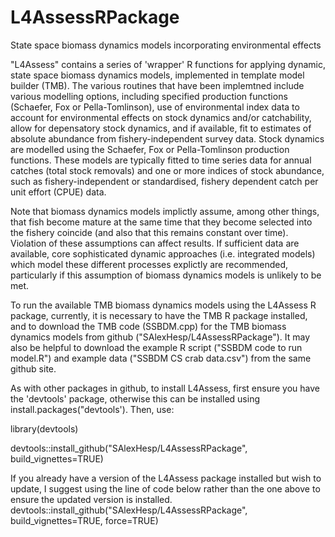 # L4AssessRPackage
 State space biomass dynamics models incorporating environmental effects

"L4Assess" contains a series of 'wrapper' R functions for applying dynamic, state space biomass dynamics models, implemented in template model builder (TMB). The various routines
that have been implemtned include various modelling options, including specified production functions (Schaefer, Fox or Pella-Tomlinson), use of  environmental index data 
to account for environmental effects on stock dynamics and/or catchability, allow for depensatory stock dynamics, and if available, fit to estimates of absolute abundance 
from fishery-independent survey data. Stock dynamics are modelled using the Schaefer, Fox or Pella-Tomlinson production functions. These models are typically fitted to 
time series data for annual catches (total stock removals) and one or more indices of stock abundance, such as fishery-independent or standardised, fishery dependent 
catch per unit effort (CPUE) data. 

Note that biomass dynamics models implictly assume, among other things, that fish become mature at the same time that they become selected into the fishery coincide (and
also that this remains constant over time). Violation of these assumptions can affect results. If sufficient data are available, core sophisticated dynamic  approaches 
(i.e. integrated models) which model these different processes explictly are recommended, particularly if this assumption of biomass dynamics models is unlikely to be met.

To run the available TMB biomass dynamics models using the L4Assess R package, currently, it is necessary to have the TMB R package installed, and to download 
the TMB code (SSBDM.cpp) for the TMB biomass dynamics models from github ("SAlexHesp/L4AssessRPackage"). It may also be helpful to download the example R script 
("SSBDM code to run model.R") and example data ("SSBDM CS crab data.csv") from the same github site.

As with other packages in github, to install L4Assess, first ensure you have the 'devtools' package, otherwise this can be installed using install.packages("devtools').
Then, use: 

library(devtools)

devtools::install_github("SAlexHesp/L4AssessRPackage", build_vignettes=TRUE)

If you already have a version of the L4Assess package installed but wish to update, I suggest using the line of code below rather than the one above 
to ensure the updated version is installed.
devtools::install_github("SAlexHesp/L4AssessRPackage", build_vignettes=TRUE, force=TRUE)
